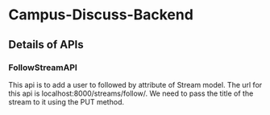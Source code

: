 # Campus-Discuss-Backend

## Details of APIs

### FollowStreamAPI
This api is to add a user to followed by attribute of Stream model.
The url for this api is localhost:8000/streams/follow/.
We need to pass the title of the stream to it using the PUT method.
